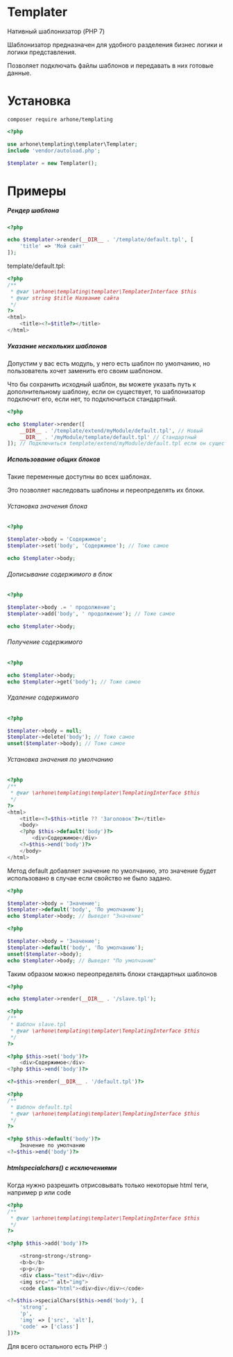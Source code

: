 # Templater
Нативный шаблонизатор (PHP 7)

Шаблонизатор предназначен для удобного разделения бизнес логики и логики представления.

Позволяет подключать файлы шаблонов и передавать в них готовые данные.

# Установка

```composer require arhone/templating```

```php
<?php

use arhone\templating\templater\Templater;
include 'vendor/autoload.php';

$templater = new Templater();
```

# Примеры

##### Рендер шаблона

```php
<?php

echo $templater->render(__DIR__ . '/template/default.tpl', [
    'title' => 'Мой сайт'
]);
```
template/default.tpl:
```php
<?php
/**
 * @var \arhone\templating\templater\TemplaterInterface $this
 * @var string $title Название сайта
 */
?>
<html>
    <title><?=$title?></title>
</html>
```

##### Указание нескольких шаблонов

Допустим у вас есть модуль, у него есть шаблон по умолчанию, но пользователь хочет заменить его своим шаблоном.

Что бы сохранить исходный шаблон, вы можете указать путь к дополнительному шаблону, если он существует, то шаблонизатор подключит его, если нет, то подключиться стандартный.

```php
<?php

echo $templater->render([
    __DIR__ . '/template/extend/myModule/default.tpl', // Новый
    __DIR__ . '/myModule/template/default.tpl' // Стандартный
]); // Подключиться template/extend/myModule/default.tpl если он существует
```

##### Использование общих блоков
Такие переменные доступны во всех шаблонах.

Это позволяет наследовать шаблоны и переопределять их блоки.

###### Установка значения блока

```php
<?php

$templater->body = 'Содержимое';
$templater->set('body', 'Содержимое'); // Тоже самое

echo $templater->body;
```

###### Дописывание содержимого в блок

```php
<?php

$templater->body .= ' продолжение';
$templater->add('body', ' продолжение'); // Тоже самое

echo $templater->body;
```

###### Получение содержимого

```php
<?php

echo $templater->body;
echo $templater->get('body'); // Тоже самое
```

###### Удаление содержимого

```php
<?php

$templater->body = null;
$templater->delete('body'); // Тоже самое
unset($templater->body); // Тоже самое
```

###### Установка значения по умолчанию

```php
<?php
/**
 * @var \arhone\templating\templater\TemplatingInterface $this
 */
?>
<html>
    <title><?=$this->title ?? 'Заголовок'?></title>
    <body>
    <?php $this->default('body')?>
        <div>Содержимое</div>
    <?=$this->end('body')?>
    </body>
</html>
```

Метод default добавляет значение по умолчанию, это значение будет использовано в случае если свойство не было задано. 

```php
<?php

$templater->body = 'Значение';
$templater->default('body', 'По умолчанию');
echo $templater->body; // Выведет "Значение"
```

```php
<?php

$templater->body = 'Значение';
$templater->default('body', 'По умолчанию');
unset($templater->body);
echo $templater->body; // Выведет "По умолчанию"
```

Таким образом можно переопределять блоки стандартных шаблонов

```php
<?php

echo $templater->render(__DIR__ . '/slave.tpl');
```

```php
<?php
/**
 * Шаблон slave.tpl
 * @var \arhone\templating\templater\TemplatingInterface $this
 */
?>

<?php $this->set('body')?>
    <div>Содержимое</div>
<?php $this->end('body')?>

<?=$this->render(__DIR__ . '/default.tpl')?>
```

```php
<?php
/**
 * Шаблон default.tpl
 * @var \arhone\templating\templater\TemplatingInterface $this
 */
?>

<?php $this->default('body')?>
    Значение по умолчанию
<?=$this->end('body')?>
```

##### htmlspecialchars() с исключениями

Когда нужно разрешить отрисовывать только некоторые html теги, например p или code

```php
<?php
/**
 * @var \arhone\templating\templater\TemplatingInterface $this
 */
?>

<?php $this->add('body')?>

    <strong>strong</strong>
    <b>b</b>
    <p>p</p>
    <div class="test">div</div>
    <img src="" alt="img">
    <code class="html"><div>div</div></code>

<?=$this->specialChars($this->end('body'), [
    'strong',
    'p',
    'img' => ['src', 'alt'],
    'code' => ['class']
])?>
```

Для всего остального есть PHP :)